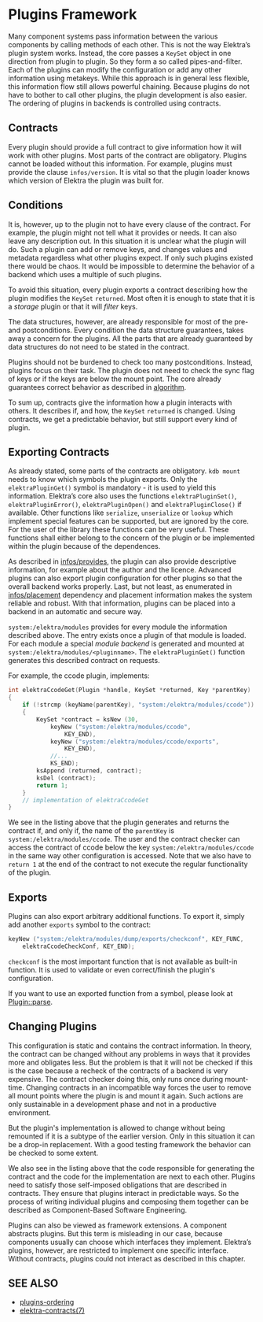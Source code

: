# Plugins Framework

Many component systems pass information between the various components
by calling methods of each other. This is not the way Elektra’s plugin
system works. Instead, the core passes a `KeySet` object in one direction
from plugin to plugin. So they form a so called pipes-and-filter. Each of
the plugins can modify the configuration or add any other information
using metakeys. While this approach is in general less flexible, this
information flow still allows powerful chaining. Because plugins do
not have to bother to call other plugins, the plugin development is
also easier. The ordering of plugins in backends is controlled using
contracts.

## Contracts

Every plugin should provide a full contract to give information how it
will work with other plugins. Most parts of the contract are obligatory.
Plugins cannot be loaded without this information. For example, plugins
must provide the clause `infos/version`. It is vital so that the plugin
loader knows which version of Elektra the plugin was built for.

## Conditions

It is, however, up to the plugin not to have every clause of the contract.
For example, the plugin might not tell what it provides or needs. It can
also leave any description out. In this situation it is unclear what
the plugin will do. Such a plugin can add or remove keys, and changes
values and metadata regardless what other plugins expect. If only such
plugins existed there would be chaos. It would be impossible to determine
the behavior of a backend which uses a multiple of such plugins.

To avoid this situation, every plugin exports a contract describing how
the plugin modifies the `KeySet` `returned`. Most often it is enough
to state that it is a _storage_ plugin or that it will _filter_ keys.

The data structures, however, are already responsible for most of the
pre- and postconditions. Every condition the data structure guarantees,
takes away a concern for the plugins. All the parts that are already
guaranteed by data structures do not need to be stated in the contract.

Plugins should not be burdened to check too many postconditions. Instead,
plugins focus on their task. The plugin does not need to check the sync
flag of keys or if the keys are below the mount point. The core already
guarantees correct behavior as described
in [algorithm](/doc/dev/algorithm.md).

To sum up, contracts give the information how a plugin interacts with
others. It describes if, and how, the `KeySet` `returned` is changed.
Using contracts, we get a predictable behavior, but still support every
kind of plugin.

## Exporting Contracts

As already stated, some parts of the contracts are obligatory.
`kdb mount` needs to know which symbols the plugin exports. Only the
`elektraPluginGet()` symbol is mandatory - it is used to yield this
information. Elektra’s core also uses the functions `elektraPluginSet()`,
`elektraPluginError()`, `elektraPluginOpen()` and `elektraPluginClose()`
if available. Other functions like `serialize`, `unserialize` or
`lookup` which implement special features can be supported, but are
ignored by the core. For the user of the library these functions can
be very useful. These functions shall either belong to the concern of
the plugin or be implemented within the plugin because of the dependences.

As described in [infos/provides](/doc/CONTRACT.ini), the plugin can
also provide descriptive information, for example about the author and
the licence. Advanced plugins can also export plugin configuration for
other plugins so that the overall backend works properly. Last, but not
least, as enumerated in [infos/placement](/doc/CONTRACT.ini) dependency
and placement information makes the system reliable and robust. With that
information, plugins can be placed into a backend in an automatic and
secure way.

`system:/elektra/modules` provides for every module the information
described above. The entry exists once a plugin of that module is loaded.
For each module a special _module backend_ is generated and mounted at
`system:/elektra/modules/<pluginname>`. The `elektraPluginGet()` function
generates this described contract on requests.

For example, the ccode plugin, implements:

```c
int elektraCcodeGet(Plugin *handle, KeySet *returned, Key *parentKey)
{
	if (!strcmp (keyName(parentKey), "system:/elektra/modules/ccode"))
	{
		KeySet *contract = ksNew (30,
			keyNew ("system:/elektra/modules/ccode",
				KEY_END),
			keyNew ("system:/elektra/modules/ccode/exports",
				KEY_END),
			//...
			KS_END);
		ksAppend (returned, contract);
		ksDel (contract);
		return 1;
	}
	// implementation of elektraCcodeGet
}
```

We see in the listing above that the plugin generates and returns
the contract if, and only if, the name of the `parentKey` is
`system:/elektra/modules/ccode`. The user and the contract checker can
access the contract of ccode below the key `system:/elektra/modules/ccode`
in the same way other configuration is accessed. Note that we also
have to `return 1` at the end of the contract to not execute the regular
functionality of the plugin.

## Exports

Plugins can also export arbitrary additional functions.
To export it, simply add another `exports` symbol to
the contract:

```c
keyNew ("system:/elektra/modules/dump/exports/checkconf", KEY_FUNC,
	elektraCcodeCheckConf, KEY_END);
```

`checkconf` is the most important function that is not
available as built-in function. It is used to validate
or even correct/finish the plugin's configuration.

If you want to use an exported function from a symbol,
please look at [Plugin::parse](/src/libs/tools/src/plugin.cpp).

## Changing Plugins

This configuration is static and contains the contract information.
In theory, the contract can be changed without any problems in ways that
it provides more and obligates less. But the problem is that it will
not be checked if this is the case because a recheck of the contracts
of a backend is very expensive. The contract checker doing this, only
runs once during mount-time. Changing contracts in an incompatible way
forces the user to remove all mount points where the plugin is and mount
it again. Such actions are only sustainable in a development phase and
not in a productive environment.

But the plugin's implementation is allowed to change without being
remounted if it is a subtype of the earlier version. Only in this
situation it can be a drop-in replacement. With a good testing framework
the behavior can be checked to some extent.

We also see in the listing above that the code responsible for generating
the contract and the code for the implementation are next to each other.
Plugins need to satisfy those self-imposed obligations that are described
in contracts. They ensure that plugins interact in predictable ways.
So the process of writing individual plugins and composing them together
can be described as Component-Based Software Engineering.

Plugins can also be viewed as framework extensions. A component abstracts
plugins. But this term is misleading in our case, because components
usually can choose which interfaces they implement. Elektra’s plugins,
however, are restricted to implement one specific interface. Without
contracts, plugins could not interact as described in this chapter.

## SEE ALSO

- [plugins-ordering](plugins-ordering.md)
- [elektra-contracts(7)](/doc/help/elektra-contracts.md)
